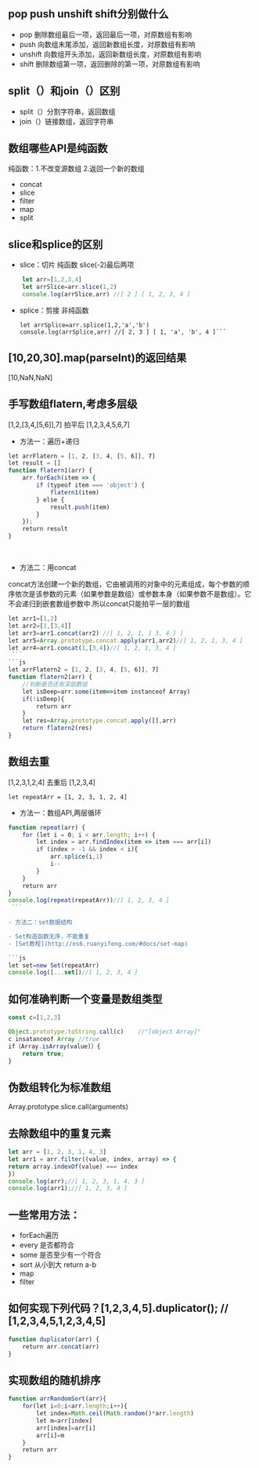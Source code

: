 ## pop push unshift shift分别做什么
- pop 删除数组最后一项，返回最后一项，对原数组有影响
- push 向数组末尾添加，返回新数组长度，对原数组有影响
- unshift 向数组开头添加，返回新数组长度，对原数组有影响
- shift 删除数组第一项，返回删除的第一项，对原数组有影响

## split（）和join（）区别
- split（）分割字符串，返回数组
- join（）链接数组，返回字符串

## 数组哪些API是纯函数

纯函数：1.不改变源数组 2.返回一个新的数组
- concat
- slice
- filter
- map
- split

## slice和splice的区别
- slice：切片 纯函数 slice(-2)最后两项
```js
	let arr=[1,2,3,4]
	let arrSlice=arr.slice(1,2)
	console.log(arrSlice,arr) //[ 2 ] [ 1, 2, 3, 4 ]
```	
- splice：剪接 非纯函数
	```let arr=[1,2,3,4]
	let arrSplice=arr.splice(1,2,'a','b')
	console.log(arrSplice,arr) //[ 2, 3 ] [ 1, 'a', 'b', 4 ]```
	
## [10,20,30].map(parseInt)的返回结果

[10,NaN,NaN]


## 手写数组flatern,考虑多层级

[1,2,[3,4,[5,6]],7] 拍平后 [1,2,3,4,5,6,7]

- 方法一：遍历+递归
```js
let arrFlatern = [1, 2, [3, 4, [5, 6]], 7]
let result = []
function flatern1(arr) {
    arr.forEach(item => {
        if (typeof item === 'object') {
            flatern1(item)
        } else {
            result.push(item)
        }
    });
    return result
}
```
 
- 方法二：用concat

concat方法创建一个新的数组，它由被调用的对象中的元素组成，每个参数的顺序依次是该参数的元素（如果参数是数组）或参数本身（如果参数不是数组）。它不会递归到嵌套数组参数中.所以concat只能拍平一层的数组
```js
let arr1=[1,2]
let arr2=[1,[3,4]]
let arr3=arr1.concat(arr2) //[ 1, 2, 1, [ 3, 4 ] ]
let arr5=Array.prototype.concat.apply(arr1,arr2)//[ 1, 2, 1, 3, 4 ]
let arr4=arr1.concat(1,[3,4])//[ 1, 2, 1, 3, 4 ]
 ```
```js
let arrFlatern2 = [1, 2, [3, 4, [5, 6]], 7]
function flatern2(arr) {
    //判断是否还有深层数组
    let isDeep=arr.some(item=>item instanceof Array)
    if(!isDeep){
        return arr
    }
    let res=Array.prototype.concat.apply([],arr)
    return flatern2(res)
}
```

## 数组去重

[1,2,3,1,2,4] 去重后 [1,2,3,4]

```let repeatArr = [1, 2, 3, 1, 2, 4]```

- 方法一：数组API,两层循环
```js
function repeat(arr) {
    for (let i = 0; i < arr.length; i++) {
        let index = arr.findIndex(item => item === arr[i])
        if (index > -1 && index < i){
            arr.splice(i,1)
            i--
        }
    }
    return arr
}
console.log(repeat(repeatArr))//[ 1, 2, 3, 4 ]
 ```
 
- 方法二：set数据结构

- Set构造函数无序，不能重复
- [Set教程](http://es6.ruanyifeng.com/#docs/set-map)

```js
let set=new Set(repeatArr)
console.log([...set])//[ 1, 2, 3, 4 ]
```

##  如何准确判断一个变量是数组类型
```js
const c=[1,2,3]

Object.prototype.toString.call(c)    //"[object Array]"
c insatanceof Array //true
if（Array.isArray(value)）{
    return true;
}
```

##  伪数组转化为标准数组

Array.prototype.slice.call(arguments)

##  去除数组中的重复元素

```js
let arr = [1, 2, 3, 1, 4, 3]
let arr1 = arr.filter((value, index, array) => {
return array.indexOf(value) === index
})
console.log(arr);//[ 1, 2, 3, 1, 4, 3 ]
console.log(arr1);//[ 1, 2, 3, 4 ]
```

##  一些常用方法：
- forEach遍历
- every 是否都符合
- some 是否至少有一个符合
- sort 从小到大 return a-b 
- map
- filter

##  如何实现下列代码？[1,2,3,4,5].duplicator(); // [1,2,3,4,5,1,2,3,4,5]
```js
function duplicator(arr) {
    return arr.concat(arr)
}
```

## 实现数组的随机排序
```js
function arrRandomSort(arr){
    for(let i=0;i<arr.length;i++){
        let index=Math.ceil(Math.random()*arr.length)
        let m=arr[index]
        arr[index]=arr[i]
        arr[i]=m
    }
    return arr
}
```
